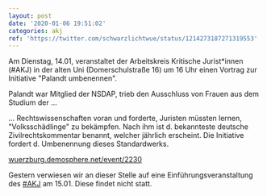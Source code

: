 ```yaml
---
layout: post
date: '2020-01-06 19:51:02'
categories: akj
ref: 'https://twitter.com/schwarzlichtwue/status/1214273187271319553'
---
```

Am Dienstag, 14.01, veranstaltet der Arbeitskreis Kritische Jurist\*innen (#AKJ) in der alten Uni (Domerschulstraße 16) um 16 Uhr einen Vortrag zur Initiative "Palandt umbenennen".



Palandt war Mitglied der NSDAP, trieb den Ausschluss von Frauen aus dem Studium der …

… Rechtswissenschaften voran und forderte, Juristen müssten lernen, "Volksschädlinge" zu bekämpfen. Nach ihm ist d. bekannteste deutsche Zivilrechtskommentar benannt, welcher jährlich erscheint. Die Initiative fordert d. Umbenennung dieses Standardwerks.



[wuerzburg.demosphere.net/event/2230](https://wuerzburg.demosphere.net/event/2230)

Gestern verwiesen wir an dieser Stelle auf eine Einführungsveranstaltung des [#AKJ](/t/akj) am 15.01. Diese findet nicht statt.